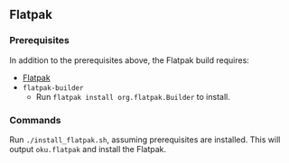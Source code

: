 ## Flatpak

### Prerequisites

In addition to the prerequisites above, the Flatpak build requires:

- [Flatpak](https://flatpak.org/setup/)
- `flatpak-builder`
  - Run `flatpak install org.flatpak.Builder` to install.

### Commands

Run `./install_flatpak.sh`, assuming prerequisites are installed.
This will output `oku.flatpak` and install the Flatpak.
